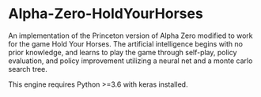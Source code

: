 # Alpha-Zero-HoldYourHorses
An implementation of the Princeton version of Alpha Zero modified to work for the game Hold Your Horses. The artificial intelligence begins with no prior knowledge, and learns to play the game through self-play, policy evaluation, and policy improvement utilizing a neural net and a monte carlo search tree.

This engine requires Python >=3.6 with keras installed.


